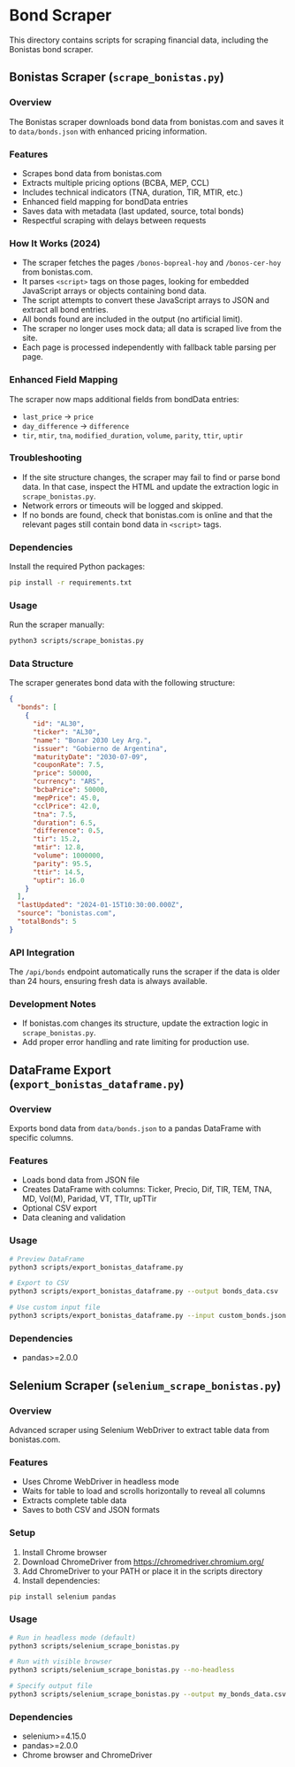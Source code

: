 # Bond Scraper

This directory contains scripts for scraping financial data, including the Bonistas bond scraper.

## Bonistas Scraper (`scrape_bonistas.py`)

### Overview
The Bonistas scraper downloads bond data from bonistas.com and saves it to `data/bonds.json` with enhanced pricing information.

### Features
- Scrapes bond data from bonistas.com
- Extracts multiple pricing options (BCBA, MEP, CCL)
- Includes technical indicators (TNA, duration, TIR, MTIR, etc.)
- Enhanced field mapping for bondData entries
- Saves data with metadata (last updated, source, total bonds)
- Respectful scraping with delays between requests

### How It Works (2024)
- The scraper fetches the pages `/bonos-bopreal-hoy` and `/bonos-cer-hoy` from bonistas.com.
- It parses `<script>` tags on those pages, looking for embedded JavaScript arrays or objects containing bond data.
- The script attempts to convert these JavaScript arrays to JSON and extract all bond entries.
- All bonds found are included in the output (no artificial limit).
- The scraper no longer uses mock data; all data is scraped live from the site.
- Each page is processed independently with fallback table parsing per page.

### Enhanced Field Mapping
The scraper now maps additional fields from bondData entries:
- `last_price` → `price`
- `day_difference` → `difference`
- `tir`, `mtir`, `tna`, `modified_duration`, `volume`, `parity`, `ttir`, `uptir`

### Troubleshooting
- If the site structure changes, the scraper may fail to find or parse bond data. In that case, inspect the HTML and update the extraction logic in `scrape_bonistas.py`.
- Network errors or timeouts will be logged and skipped.
- If no bonds are found, check that bonistas.com is online and that the relevant pages still contain bond data in `<script>` tags.

### Dependencies
Install the required Python packages:
```bash
pip install -r requirements.txt
```

### Usage
Run the scraper manually:
```bash
python3 scripts/scrape_bonistas.py
```

### Data Structure
The scraper generates bond data with the following structure:
```json
{
  "bonds": [
    {
      "id": "AL30",
      "ticker": "AL30",
      "name": "Bonar 2030 Ley Arg.",
      "issuer": "Gobierno de Argentina",
      "maturityDate": "2030-07-09",
      "couponRate": 7.5,
      "price": 50000,
      "currency": "ARS",
      "bcbaPrice": 50000,
      "mepPrice": 45.0,
      "cclPrice": 42.0,
      "tna": 7.5,
      "duration": 6.5,
      "difference": 0.5,
      "tir": 15.2,
      "mtir": 12.8,
      "volume": 1000000,
      "parity": 95.5,
      "ttir": 14.5,
      "uptir": 16.0
    }
  ],
  "lastUpdated": "2024-01-15T10:30:00.000Z",
  "source": "bonistas.com",
  "totalBonds": 5
}
```

### API Integration
The `/api/bonds` endpoint automatically runs the scraper if the data is older than 24 hours, ensuring fresh data is always available.

### Development Notes
- If bonistas.com changes its structure, update the extraction logic in `scrape_bonistas.py`.
- Add proper error handling and rate limiting for production use.

## DataFrame Export (`export_bonistas_dataframe.py`)

### Overview
Exports bond data from `data/bonds.json` to a pandas DataFrame with specific columns.

### Features
- Loads bond data from JSON file
- Creates DataFrame with columns: Ticker, Precio, Dif, TIR, TEM, TNA, MD, Vol(M), Paridad, VT, TTIr, upTTir
- Optional CSV export
- Data cleaning and validation

### Usage
```bash
# Preview DataFrame
python3 scripts/export_bonistas_dataframe.py

# Export to CSV
python3 scripts/export_bonistas_dataframe.py --output bonds_data.csv

# Use custom input file
python3 scripts/export_bonistas_dataframe.py --input custom_bonds.json --output output.csv
```

### Dependencies
- pandas>=2.0.0

## Selenium Scraper (`selenium_scrape_bonistas.py`)

### Overview
Advanced scraper using Selenium WebDriver to extract table data from bonistas.com.

### Features
- Uses Chrome WebDriver in headless mode
- Waits for table to load and scrolls horizontally to reveal all columns
- Extracts complete table data
- Saves to both CSV and JSON formats

### Setup
1. Install Chrome browser
2. Download ChromeDriver from https://chromedriver.chromium.org/
3. Add ChromeDriver to your PATH or place it in the scripts directory
4. Install dependencies:
```bash
pip install selenium pandas
```

### Usage
```bash
# Run in headless mode (default)
python3 scripts/selenium_scrape_bonistas.py

# Run with visible browser
python3 scripts/selenium_scrape_bonistas.py --no-headless

# Specify output file
python3 scripts/selenium_scrape_bonistas.py --output my_bonds_data.csv
```

### Dependencies
- selenium>=4.15.0
- pandas>=2.0.0
- Chrome browser and ChromeDriver 
